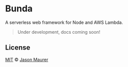 # Bunda

A serverless web framework for Node and AWS Lambda.

> Under development, docs coming soon!

## License

[MIT](LICENSE) © [Jason Maurer](http://maur.co)
